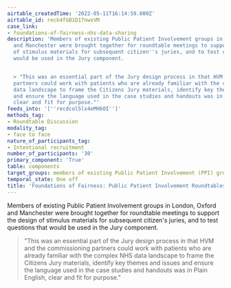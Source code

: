 ```yaml
---
airtable_createdTime: '2022-05-11T16:14:59.000Z'
airtable_id: reck4fGB1D17nwxVM
case_link:
- foundations-of-fairness-nhs-data-sharing
description: 'Members of existing Public Patient Involvement groups in London, Oxford
  and Manchester were brought together for roundtable meetings to support the design
  of stimulus materials for subsequent citizen''s juries, and to test questions that
  would be used in the Jury component.


  > "This was an essential part of the Jury design process in that HVM and the commissioning
  partners could work with patients who are already familiar with the complex NHS
  data landscape to frame the Citizens Jury materials, identify key themes and issues
  and ensure the language used in the case studies and handouts was in Plain English,
  clear and fit for purpose."'
feeds_into: '[''recdcol5lx4eMH6OI'']'
methods_tag:
- Roundtable Discussion
modality_tag:
- face to face
nature_of_participants_tag:
- Intentional recruitment
number_of_participants: '30'
primary_component: 'True'
table: components
target_groups: members of existing Public Patient Involvement (PPI) groups
temporal_state: One off
title: 'Foundations of Fairness: Public Patient Involvement Roundtables'
---
```


Members of existing Public Patient Involvement groups in London, Oxford and Manchester were brought together for roundtable meetings to support the design of stimulus materials for subsequent citizen's juries, and to test questions that would be used in the Jury component.

> "This was an essential part of the Jury design process in that HVM and the commissioning partners could work with patients who are already familiar with the complex NHS data landscape to frame the Citizens Jury materials, identify key themes and issues and ensure the language used in the case studies and handouts was in Plain English, clear and fit for purpose."